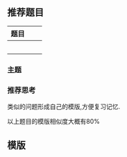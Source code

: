 

## 推荐题目

| 题目 |      |      |
| ---- | ---- | ---- |
|      |      |      |
|      |      |      |
|      |      |      |
|      |      |      |
|      |      |      |

### 主题



### 推荐思考

类似的问题形成自己的模版,方便复习记忆.

以上题目的模版相似度大概有80%

## 模版





 

  
